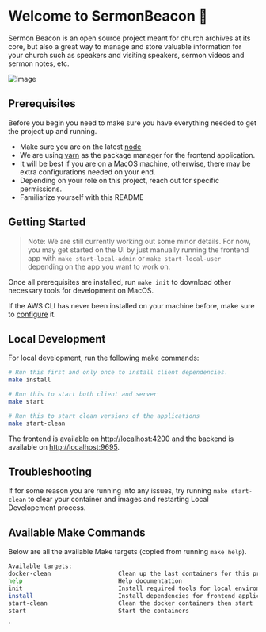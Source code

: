# Welcome to SermonBeacon 👋

Sermon Beacon is an open source project meant for church archives at its core, but also a great way to manage and store valuable information for your church such as speakers and visiting speakers, sermon videos and sermon notes, etc.

![image](https://user-images.githubusercontent.com/31123803/68713219-98625c80-055a-11ea-8f84-7ac310084660.png)

## Prerequisites

Before you begin you need to make sure you have everything needed to get the project up and running.

* Make sure you are on the latest [node](https://nodejs.org/en/)
* We are using [yarn](https://yarnpkg.com/lang/en/) as the package manager for the frontend application.
* It will be best if you are on a MacOS machine, otherwise, there may be extra configurations needed on your end.
* Depending on your role on this project, reach out for specific permissions.
* Familiarize yourself with this README

## Getting Started

> Note: We are still currently working out some minor details. For now, you may get started on the UI by just manually running the frontend app with `make start-local-admin` or `make start-local-user` depending on the app you want to work on.

Once all prerequisites are installed, run `make init` to download other necessary tools for development on MacOS.

If the AWS CLI has never been installed on your machine before, make sure to [configure](https://docs.aws.amazon.com/eks/latest/userguide/getting-started-eksctl.html#configure-awscli) it.

## Local Development

For local development, run the following make commands:

```sh
# Run this first and only once to install client dependencies.
make install

# Run this to start both client and server
make start

# Run this to start clean versions of the applications
make start-clean
```

The frontend is available on [http://localhost:4200](http://localhost:4200) and the backend is available on [http://localhost:9695](http://localhost:9695).

## Troubleshooting

If for some reason you are running into any issues, try running `make start-clean` to clear your container and images and restarting Local Developement process.

## Available Make Commands

Below are all the available Make targets (copied from running `make help`).

```sh
Available targets:
docker-clean                   Clean up the last containers for this project
help                           Help documentation
init                           Install required tools for local environment on macOS
install                        Install dependencies for frontend application
start-clean                    Clean the docker containers then start
start                          Start the containers
```

`
